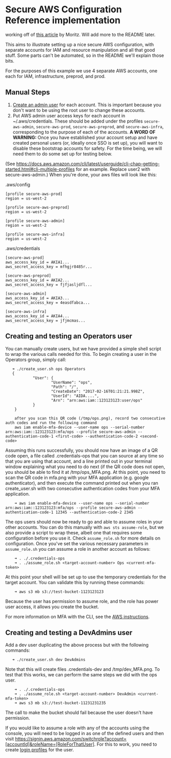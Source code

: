 # Secure AWS Configuration Reference implementation

working off of [this article](https://www.thoughtworks.com/insights/blog/using-aws-security-first-class-citizen)
by Moritz. Will add more to the README later.

This aims to illustrate setting up a nice secure AWS configuration, with separate accounts for IAM and resource manipulation and all that good stuff.
Some parts can't be automated, so in the README we'll explain those bits.

For the purposes of this example we use 4 separate AWS accounts, one each for IAM, infrastructure, preprod, and prod.

## Manual Steps
1. [Create an admin user](https://docs.aws.amazon.com/IAM/latest/UserGuide/getting-started_create-admin-group.html) for each account.
This is important because you don't want to be using the root user to change these accounts.
2. Put AWS admin user access keys for each account in ~/.aws/credentials. These should be added under the profiles `secure-aws-admin`, `secure-aws-prod`,
`secure-aws-preprod`, and `secure-aws-infra`, corresponding to the purpose of each of the accounts. **A WORD OF WARNING:** Once you have established your account setup
and have created personal users (or, ideally once SSO is set up), you will want to disable these bootstrap accounts for safety. For the time being, 
we will need them to do some set up for testing below.

(See https://docs.aws.amazon.com/cli/latest/userguide/cli-chap-getting-started.html#cli-multiple-profiles for an example.  Replace user2 with secure-aws-admin.) When you're done, your aws files will look like this:

.aws/config

    [profile secure-aws-prod]
    region = us-west-2

    [profile secure-aws-preprod]
    region = us-west-2

    [profile secure-aws-admin]
    region = us-west-2

    [profile secure-aws-infra]
    region = us-west-2

.aws/credentials

    [secure-aws-prod]
    aws_access_key_id = AKIA1...
    aws_secret_access_key = mfhgjr8485r...

    [secure-aws-preprod]
    aws_access_key_id = AKIA2...
    aws_secret_access_key = fjfjasljdfl...

    [secure-aws-admin]
    aws_access_key_id = AKIA3...
    aws_secret_access_key = 4easdfabca...

    [secure-aws-infra]
    aws_access_key_id = AKIA4...
    aws_secret_access_key = jfjmcmas...

## Creating and testing an Operators user
You can manually create users, but we have provided a simple shell script to wrap the various calls needed for this.
To begin creating a user in the Operators group, simply call:

       ➜ ./create_user.sh ops Operators
       {
                "User": {
                        "UserName": "ops",
                        "Path": "/",
                        "CreateDate": "2017-02-16T01:21:21.998Z",
                        "UserId": "AIDA....",
                        "Arn": "arn:aws:iam::123123123:user/ops"
                }
        }

        after you scan this QR code (/tmp/ops.png), record two consecutive auth codes and run the following command
        aws iam enable-mfa-device --user-name ops --serial-number arn:aws:iam::123123123:mfa/ops --profile secure-aws-admin --authentication-code-1 <first-code> --authentication-code-2 <second-code>


Assuming this runs successfully, you should now have an image of a QR code open, a file called .credentials-ops that you can source
at any time so that you are using that account, and a line printed out in your terminal window explaining what you need to do next
(if the QR code does not open, you should be able to find it at /tmp/ops\_MFA.png.  At this point, you need to scan the QR code in
mfa.png with your MFA application (e.g. google authenticator), and then execute the command printed out when you ran create\_user.sh
with two consecutive authentication codes from your MFA application.

        ➜ aws iam enable-mfa-device --user-name ops --serial-number arn:aws:iam::123123123:mfa/ops --profile secure-aws-admin --authentication-code-1 12345 --authentication-code-2 2345

The ops users should now be ready to go and able to assume roles in your other accounts. You can do this manually with `aws sts assume-role`,
but we also provide a script to wrap these, albeit one that requires some configuration before you use it. Check `assume_role.sh` for more
details on configuration. Once you've set the various necessary parameters in `assume_role.sh` you can assume a role in another account as
follows:

        ➜ . ./.credentials-ops
        ➜ . ./assume_role.sh <target-account-number> Ops <current-mfa-token>

At this point your shell will be set up to use the temporary credentials for the target account. You can validate this by running these
commands:

        ➜ aws s3 mb s3://test-bucket-1123123123

Because the user has permission to assume role, and the role has power user access, it allows you create the bucket.

For more information on MFA with the CLI, see the [AWS instructions](https://aws.amazon.com/premiumsupport/knowledge-center/authenticate-mfa-cli/).

## Creating and testing a DevAdmins user
Add a dev user duplicating the above process but with the following commands:

       ➜ ./create_user.sh dev DevAdmins
       
Note that this will create files .credentials-dev and /tmp/dev\_MFA.png. To test that this works,
we can perform the same steps we did with the ops user.

        ➜ . ./.credentials-ops
        ➜ . ./assume_role.sh <target-account-number> DevAdmin <current-mfa-token>
        ➜ aws s3 mb s3://test-bucket-11231231235

The call to make the bucket should fail because the user doesn't have permission.

If you would like to assume a role with any of the accounts using the console, you will need to be logged in as one of the defined users and then visit 
https://signin.aws.amazon.com/switchrole?account=[accountId]&roleName=[RoleForThatUser]. 
For this to work, you need to create [login profiles](http://docs.aws.amazon.com/cli/latest/reference/iam/create-login-profile.html) 
for the user.
